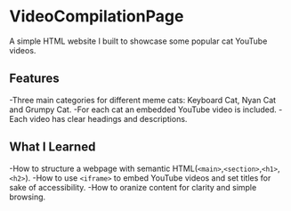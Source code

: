 # VideoCompilationPage

A simple HTML website I built to showcase some popular cat YouTube videos.

## Features
-Three main categories for different meme cats: Keyboard Cat, Nyan Cat and Grumpy Cat.
-For each cat an embedded YouTube video is included.
-Each video has clear headings and descriptions.

## What I Learned
-How to structure a webpage with semantic HTML(`<main>`,`<section>`,`<h1>`,`<h2>`).
-How to use `<iframe>` to embed YouTube videos and set titles for sake of accessibility.
-How to oranize content for clarity and simple browsing.


